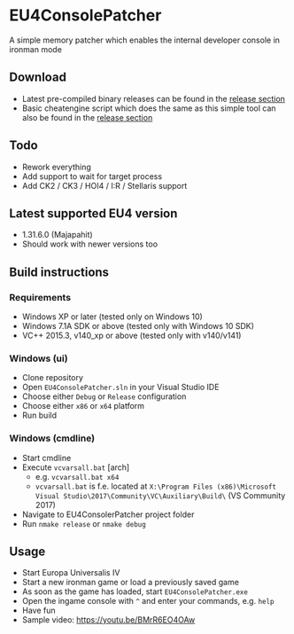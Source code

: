 # EU4ConsolePatcher
A simple memory patcher which enables the internal developer console in ironman mode

## Download
* Latest pre-compiled binary releases can be found in the [release section](https://github.com/steeno/EU4ConsolePatcher/releases)
* Basic cheatengine script which does the same as this simple tool can also be found in the [release section](https://github.com/steeno/EU4ConsolePatcher/releases)

## Todo
* Rework everything
* Add support to wait for target process
* Add CK2 / CK3 / HOI4 / I:R / Stellaris support 

## Latest supported EU4 version
* 1.31.6.0 (Majapahit)
* Should work with newer versions too

## Build instructions
### Requirements
* Windows XP or later (tested only on Windows 10)
* Windows 7.1A SDK or above (tested only with Windows 10 SDK)
* VC++ 2015.3, v140_xp or above (tested only with v140/v141)
### Windows (ui)
* Clone repository
* Open `EU4ConsolePatcher.sln` in your Visual Studio IDE
* Choose either `Debug` or `Release` configuration
* Choose either `x86` or `x64` platform
* Run build
### Windows (cmdline)
* Start cmdline
* Execute `vcvarsall.bat` [arch]
  * e.g. `vcvarsall.bat x64`
  * `vcvarsall.bat` is f.e. located at `X:\Program Files (x86)\Microsoft Visual Studio\2017\Community\VC\Auxiliary\Build\` (VS Community 2017)
* Navigate to EU4ConsolerPatcher project folder
* Run `nmake release` or `nmake debug`

## Usage
* Start Europa Universalis IV
* Start a new ironman game or load a previously saved game
* As soon as the game has loaded, start `EU4ConsolePatcher.exe`
* Open the ingame console with `^` and enter your commands, e.g. `help`
* Have fun
* Sample video: https://youtu.be/BMrR6EO4OAw
